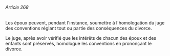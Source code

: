 ###### Article 268

Les époux peuvent, pendant l'instance, soumettre à l'homologation du juge des conventions réglant tout ou partie des conséquences du divorce.

Le juge, après avoir vérifié que les intérêts de chacun des époux et des enfants sont préservés, homologue les conventions en prononçant le divorce.

